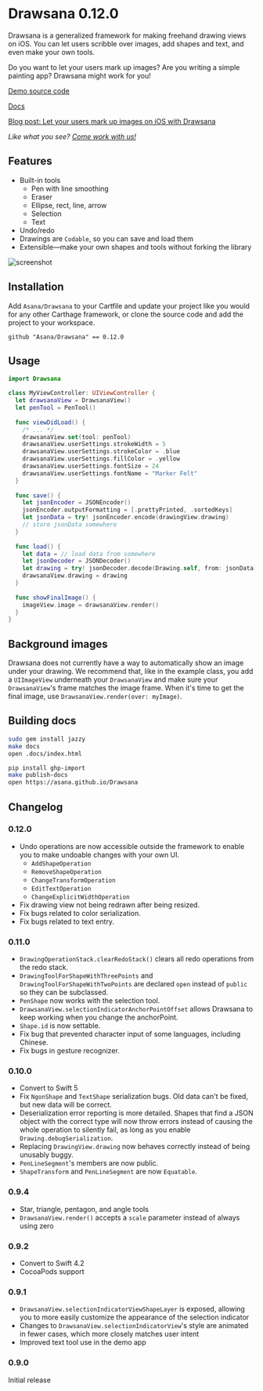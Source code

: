 #  Drawsana 0.12.0

Drawsana is a generalized framework for making freehand drawing views on iOS. You can
let users scribble over images, add shapes and text, and even make your own tools.

Do you want to let your users mark up images? Are you writing a simple painting app?
Drawsana might work for you!

[Demo source code](https://github.com/Asana/Drawsana/blob/master/Drawsana%20Demo/ViewController.swift)

[Docs](https://asana.github.io/Drawsana)

[Blog post: Let your users mark up images on iOS with Drawsana](https://blog.asana.com/2018/10/mark-up-images-ios-drawsana/)

_Like what you see? [Come work with us!](https://asana.com/jobs/all#)_

## Features

* Built-in tools
  * Pen with line smoothing
  * Eraser
  * Ellipse, rect, line, arrow
  * Selection
  * Text
* Undo/redo
* Drawings are `Codable`, so you can save and load them
* Extensible—make your own shapes and tools without forking the library

![screenshot](https://raw.githubusercontent.com/asana/Drawsana/master/demo.gif)

## Installation

Add `Asana/Drawsana` to your Cartfile and update your project like you would for any other
Carthage framework, or clone the source code and add the project to your workspace.

```
github "Asana/Drawsana" == 0.12.0
```

## Usage

```swift
import Drawsana

class MyViewController: UIViewController {
  let drawsanaView = DrawsanaView()
  let penTool = PenTool()
  
  func viewDidLoad() {
    /* ... */
    drawsanaView.set(tool: penTool)
    drawsanaView.userSettings.strokeWidth = 5
    drawsanaView.userSettings.strokeColor = .blue
    drawsanaView.userSettings.fillColor = .yellow
    drawsanaView.userSettings.fontSize = 24
    drawsanaView.userSettings.fontName = "Marker Felt"
  }
  
  func save() {
    let jsonEncoder = JSONEncoder()
    jsonEncoder.outputFormatting = [.prettyPrinted, .sortedKeys]
    let jsonData = try! jsonEncoder.encode(drawingView.drawing)
    // store jsonData somewhere
  }
  
  func load() {
    let data = // load data from somewhere
    let jsonDecoder = JSONDecoder()
    let drawing = try! jsonDecoder.decode(Drawing.self, from: jsonData)
    drawsanaView.drawing = drawing
  }
  
  func showFinalImage() {
    imageView.image = drawsanaView.render() 
  }
}
```

## Background images

Drawsana does not currently have a way to automatically show an image under your drawing.
We recommend that, like in the example class, you add a `UIImageView` underneath your
`DrawsanaView` and make sure your `DrawsanaView`'s frame matches the image frame. When
it's time to get the final image, use `DrawsanaView.render(over: myImage)`.

## Building docs

```sh
sudo gem install jazzy
make docs
open .docs/index.html

pip install ghp-import
make publish-docs
open https://asana.github.io/Drawsana
```

## Changelog

### 0.12.0
* Undo operations are now accessible outside the framework to enable you to make undoable changes with your own UI.
  - `AddShapeOperation`
  - `RemoveShapeOperation`
  - `ChangeTransformOperation`
  - `EditTextOperation`
  - `ChangeExplicitWidthOperation`
* Fix drawing view not being redrawn after being resized.
* Fix bugs related to color serialization.
* Fix bugs related to text entry.

### 0.11.0

* `DrawingOperationStack.clearRedoStack()` clears all redo operations from the
  redo stack.
* `DrawingToolForShapeWithThreePoints` and 
  `DrawingToolForShapeWithTwoPoints` are declared `open` instead of `public` so
  they can be subclassed.
* `PenShape` now works with the selection tool.
* `DrawsanaView.selectionIndicatorAnchorPointOffset` allows Drawsana to
keep working when you change the anchorPoint.
* `Shape.id` is now settable.
* Fix bug that prevented character input of some languages, including Chinese.
* Fix bugs in gesture recognizer.

### 0.10.0
* Convert to Swift 5
* Fix `NgonShape` and `TextShape` serialization bugs. Old data can't be fixed, but
  new data will be correct.
* Deserialization error reporting is more detailed. Shapes that find a JSON object with
  the correct type will now throw errors instead of causing the whole operation to silently
  fail, as long as you enable `Drawing.debugSerialization`.
* Replacing `DrawingView.drawing` now behaves correctly instead of being unusably
  buggy.
* `PenLineSegment`'s members are now public.
* `ShapeTransform` and `PenLineSegment` are now `Equatable`.

### 0.9.4
* Star, triangle, pentagon, and angle tools
* `DrawsanaView.render()` accepts a `scale` parameter instead of always using zero

### 0.9.2
* Convert to Swift 4.2
* CocoaPods support

### 0.9.1

* `DrawsanaView.selectionIndicatorViewShapeLayer` is exposed, allowing you to more
  easily customize the appearance of the selection indicator
* Changes to `DrawsanaView.selectionIndicatorView`'s style are animated in fewer
  cases, which more closely matches user intent
* Improved text tool use in the demo app

### 0.9.0

Initial release
